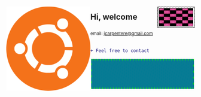 <img
    align="right"
    src="assets/textile.gif"
    alt="pretend this is a stamp"
    width="100"
/>


<img
    align="left"
    src="assets/ubuntu.gif"
    alt='"what is an ubuntu" idk'
    width="225"
/>

## Hi, welcome


<sub>email: jcarpentere@gmail.com <br></sub>

```diff

+ Feel free to contact

```


<!--- two images were removed--->
<!--- no longer in use
<div align="left">
  <img
    src="assets/wazzup.webp"
    alt='"pizza" idk'
    width="225"
    height="60"
/>
</div>
--->
<!--- no longer in use
<div align="center">
  <img 
    src="assets/cool.webp" 
    alt="sunglasses" 
    width="225" 
    height="60"
  />
</div>
--->

<div align="center">
  <img 
    src="assets/worm.webp" 
    alt="worm" 
    width="275" 
    height="80"
  />
</div>
